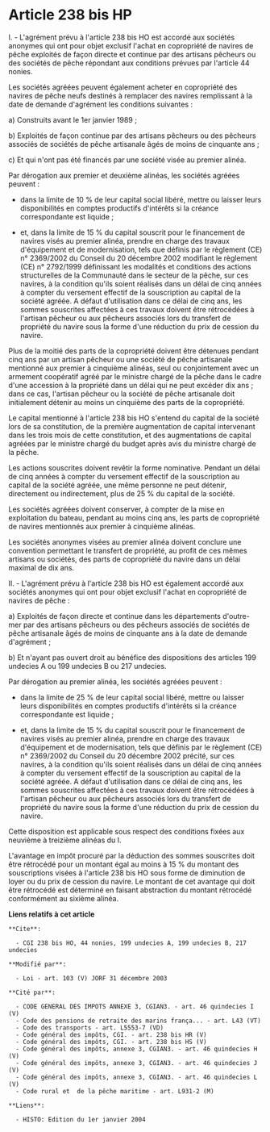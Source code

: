 # Article 238 bis HP

I. - L'agrément prévu à l'article 238 bis HO est accordé aux sociétés anonymes qui ont pour objet exclusif l'achat en
copropriété de navires de pêche exploités de façon directe et continue par des artisans pêcheurs ou des sociétés de pêche
répondant aux conditions prévues par l'article 44 nonies.

Les sociétés agréées peuvent également acheter en copropriété des navires de pêche neufs destinés à remplacer des navires
remplissant à la date de demande d'agrément les conditions suivantes :

a) Construits avant le 1er janvier 1989 ;

b) Exploités de façon continue par des artisans pêcheurs ou des pêcheurs associés de sociétés de pêche artisanale âgés de
moins de cinquante ans ;

c) Et qui n'ont pas été financés par une société visée au premier alinéa.

Par dérogation aux premier et deuxième alinéas, les sociétés agréées peuvent :

- dans la limite de 10 % de leur capital social libéré, mettre ou laisser leurs disponibilités en comptes productifs
d'intérêts si la créance correspondante est liquide ;

- et, dans la limite de 15 % du capital souscrit pour le financement de navires visés au premier alinéa, prendre en charge
des travaux d'équipement et de modernisation, tels que définis par le règlement (CE) n° 2369/2002 du Conseil du 20 décembre
2002 modifiant le règlement (CE) n° 2792/1999 définissant les modalités et conditions des actions structurelles de la
Communauté dans le secteur de la pêche, sur ces navires, à la condition qu'ils soient réalisés dans un délai de cinq années à
compter du versement effectif de la souscription au capital de la société agréée. A défaut d'utilisation dans ce délai de
cinq ans, les sommes souscrites affectées à ces travaux doivent être rétrocédées à l'artisan pêcheur ou aux pêcheurs associés
lors du transfert de propriété du navire sous la forme d'une réduction du prix de cession du navire.

Plus de la moitié des parts de la copropriété doivent être détenues pendant cinq ans par un artisan pêcheur ou une société de
pêche artisanale mentionné aux premier à cinquième alinéas, seul ou conjointement avec un armement coopératif agréé par le
ministre chargé de la pêche dans le cadre d'une accession à la propriété dans un délai qui ne peut excéder dix ans ; dans ce
cas, l'artisan pêcheur ou la société de pêche artisanale doit initialement détenir au moins un cinquième des parts de la
copropriété.

Le capital mentionné à l'article 238 bis HO s'entend du capital de la société lors de sa constitution, de la première
augmentation de capital intervenant dans les trois mois de cette constitution, et des augmentations de capital agréées par le
ministre chargé du budget après avis du ministre chargé de la pêche.

Les actions souscrites doivent revêtir la forme nominative. Pendant un délai de cinq années à compter du versement effectif
de la souscription au capital de la société agréée, une même personne ne peut détenir, directement ou indirectement, plus de
25 % du capital de la société.

Les sociétés agréées doivent conserver, à compter de la mise en exploitation du bateau, pendant au moins cinq ans, les parts
de copropriété de navires mentionnés aux premier à cinquième alinéas.

Les sociétés anonymes visées au premier alinéa doivent conclure une convention permettant le transfert de propriété, au
profit de ces mêmes artisans ou sociétés, des parts de copropriété du navire dans un délai maximal de dix ans.

II. - L'agrément prévu à l'article 238 bis HO est également accordé aux sociétés anonymes qui ont pour objet exclusif l'achat
en copropriété de navires de pêche :

a) Exploités de façon directe et continue dans les départements d'outre-mer par des artisans pêcheurs ou des pêcheurs
associés de sociétés de pêche artisanale âgés de moins de cinquante ans à la date de demande d'agrément ;

b) Et n'ayant pas ouvert droit au bénéfice des dispositions des articles 199 undecies A ou 199 undecies B ou 217 undecies.

Par dérogation au premier alinéa, les sociétés agréées peuvent :

- dans la limite de 25 % de leur capital social libéré, mettre ou laisser leurs disponibilités en comptes productifs
d'intérêts si la créance correspondante est liquide ;

- et, dans la limite de 15 % du capital souscrit pour le financement de navires visés au premier alinéa, prendre en charge
des travaux d'équipement et de modernisation, tels que définis par le règlement (CE) n° 2369/2002 du Conseil du 20 décembre
2002 précité, sur ces navires, à la condition qu'ils soient réalisés dans un délai de cinq années à compter du versement
effectif de la souscription au capital de la société agréée. A défaut d'utilisation dans ce délai de cinq ans, les sommes
souscrites affectées à ces travaux doivent être rétrocédées à l'artisan pêcheur ou aux pêcheurs associés lors du transfert de
propriété du navire sous la forme d'une réduction du prix de cession du navire.

Cette disposition est applicable sous respect des conditions fixées aux neuvième à treizième alinéas du I.

L'avantage en impôt procuré par la déduction des sommes souscrites doit être rétrocédé pour un montant égal au moins à 15 %
du montant des souscriptions visées à l'article 238 bis HO sous forme de diminution de loyer ou du prix de cession du navire.
Le montant de cet avantage qui doit être rétrocédé est déterminé en faisant abstraction du montant rétrocédé conformément au
sixième alinéa.

**Liens relatifs à cet article**

	**Cite**:

	  - CGI 238 bis HO, 44 nonies, 199 undecies A, 199 undecies B, 217 undecies

	**Modifié par**:

	  - Loi - art. 103 (V) JORF 31 décembre 2003

	**Cité par**:

	  - CODE GENERAL DES IMPOTS ANNEXE 3, CGIAN3. - art. 46 quindecies I (V)
	  - Code des pensions de retraite des marins frança... - art. L43 (VT)
	  - Code des transports - art. L5553-7 (VD)
	  - Code général des impôts, CGI. - art. 238 bis HR (V)
	  - Code général des impôts, CGI. - art. 238 bis HS (V)
	  - Code général des impôts, annexe 3, CGIAN3. - art. 46 quindecies H (V)
	  - Code général des impôts, annexe 3, CGIAN3. - art. 46 quindecies J (V)
	  - Code général des impôts, annexe 3, CGIAN3. - art. 46 quindecies L (V)
	  - Code rural et  de la pêche maritime - art. L931-2 (M)

	**Liens**:

	  - HISTO: Edition du 1er janvier 2004
